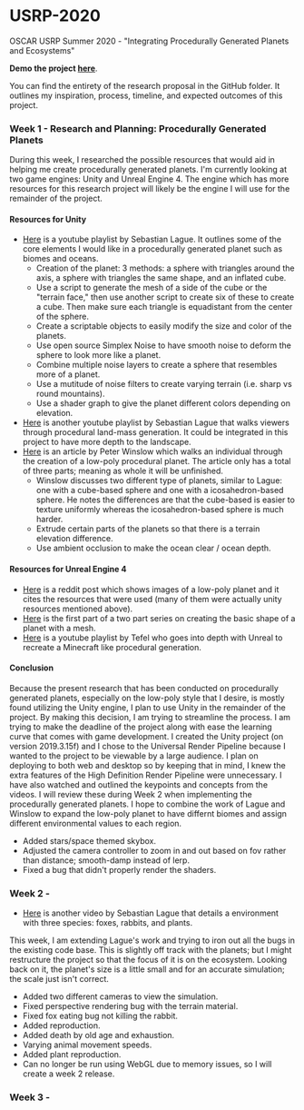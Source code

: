 # USRP-2020
OSCAR USRP Summer 2020 - "Integrating Procedurally Generated Planets and Ecosystems"

**Demo the project [here](https://minhd-vu.github.io/USRP-2020/)**.

You can find the entirety of the research proposal in the GitHub folder. It outlines my inspiration, process, timeline, and expected outcomes of this project.

### Week 1 - Research and Planning: Procedurally Generated Planets
During this week, I researched the possible resources that would aid in helping me create procedurally generated planets.
I'm currently looking at two game engines: Unity and Unreal Engine 4.
The engine which has more resources for this research project will likely be the engine I will use for the remainder of the project.

#### Resources for Unity
* [Here](https://www.youtube.com/playlist?list=PLFt_AvWsXl0cONs3T0By4puYy6GM22ko8) is a youtube playlist by Sebastian Lague. It outlines some of the core elements I would like in a procedurally generated planet such as biomes and oceans.
  * Creation of the planet: 3 methods: a sphere with triangles around the axis, a sphere with triangles the same shape, and an inflated cube.
  * Use a script to generate the mesh of a side of the cube or the "terrain face," then use another script to create six of these to create a cube. Then make sure each triangle is equadistant from the center of the sphere.
  * Create a scriptable objects to easily modify the size and color of the planets.
  * Use open source Simplex Noise to have smooth noise to deform the sphere to look more like a planet.
  * Combine multiple noise layers to create a sphere that resembles more of a planet.
  * Use a mutitude of noise filters to create varying terrain (i.e. sharp vs round mountains).
  * Use a shader graph to give the planet different colors depending on elevation.
* [Here](https://www.youtube.com/playlist?list=PLFt_AvWsXl0eBW2EiBtl_sxmDtSgZBxB3) is another youtube playlist by Sebastian Lague that walks viewers through procedural land-mass generation.
It could be integrated in this project to have more depth to the landscape.
* [Here](https://medium.com/@peter_winslow/creating-procedural-planets-in-unity-part-1-df83ecb12e91) is an article by Peter Winslow which walks an individual through the creation of a low-poly procedural planet.
The article only has a total of three parts; meaning as whole it will be unfinished.
  * Winslow discusses two different type of planets, similar to Lague: one with a cube-based sphere and one with a icosahedron-based sphere.
  He notes the differences are that the cube-based is easier to texture uniformly whereas the icosahedron-based sphere is much harder.
  * Extrude certain parts of the planets so that there is a terrain elevation difference.
  * Use ambient occlusion to make the ocean clear / ocean depth.

#### Resources for Unreal Engine 4
* [Here](https://www.reddit.com/r/unrealengine/comments/b2n3c8/procedural_planet/) is a reddit post which shows images of a low-poly planet and it cites the resources that were used (many of them were actually unity resources mentioned above).
* [Here](https://www.reddit.com/r/unrealengine/comments/b2n3c8/procedural_planet/) is the first part of a two part series on creating the basic shape of a planet with a mesh.
* [Here](https://www.youtube.com/playlist?list=PLgwhqR8QlpRVKQ5JEWcdjV77lex0q-Oth) is a youtube playlist by Tefel who goes into depth with Unreal to recreate a Minecraft like procedural generation.

#### Conclusion
Because the present research that has been conducted on procedurally generated planets, especially on the low-poly style that I desire, is mostly found utilizing the Unity engine, I plan to use Unity in the remainder of the project.
By making this decision, I am trying to streamline the process. I am trying to make the deadline of the project along with ease the learning curve that comes with game development.
I created the Unity project (on version 2019.3.15f) and I chose to the Universal Render Pipeline because I wanted to the project to be viewable by a large audience.
I plan on deploying to both web and desktop so by keeping that in mind, I knew the extra features of the High Definition Render Pipeline were unnecessary.
I have also watched and outlined the keypoints and concepts from the videos. I will review these during Week 2 when implementing the procedurally generated planets.
I hope to combine the work of Lague and Winslow to expand the low-poly planet to have differnt biomes and assign different environmental values to each region.

* Added stars/space themed skybox.
* Adjusted the camera controller to zoom in and out based on fov rather than distance; smooth-damp instead of lerp.
* Fixed a bug that didn't properly render the shaders.

### Week 2 - 

* [Here](https://youtu.be/r_It_X7v-1E) is another video by Sebastian Lague that details a environment with three species: foxes, rabbits, and plants.

This week, I am extending Lague's work and trying to iron out all the bugs in the existing code base. This is slightly off track with the planets; but I might restructure the project so that the focus of it is on the ecosystem.
Looking back on it, the planet's size is a little small and for an accurate simulation; the scale just isn't correct.
* Added two different cameras to view the simulation.
* Fixed perspective rendering bug with the terrain material.
* Fixed fox eating bug not killing the rabbit.
* Added reproduction.
* Added death by old age and exhaustion.
* Varying animal movement speeds.
* Added plant reproduction.
* Can no longer be run using WebGL due to memory issues, so I will create a week 2 release.

### Week 3 - 